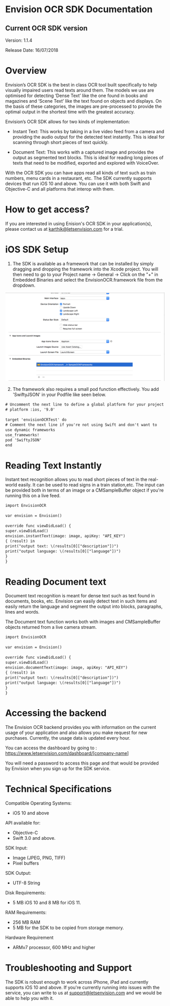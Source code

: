 # Envision OCR  SDK Documentation

## Current OCR SDK version
Version: 1.1.4

Release Date: 16/07/2018

# Overview

Envision’s OCR SDK is the best in class OCR tool built specifically to help visually impaired users read texts around them. The models we use are optimised for detecting ‘Dense Text’ like the one found in books and magazines and ‘Scene Text’ like the text found on objects and displays. On the basis of these categories, the images are pre-processed to provide the optimal output in the shortest time with the greatest accuracy. 

Envision’s OCR SDK allows for two kinds of implementation:
* Instant Text:
This works by taking in a live video feed from a camera and providing the audio output for the detected text instantly. This is ideal for scanning through short pieces of text quickly.

* Document Text:
This works with a captured image and provides the output as segmented text blocks. This is ideal for reading long pieces of texts that need to be modified, exported and explored with VoiceOver.


With the OCR SDK you can have apps read all kinds of text such as train numbers, menu cards in a restaurant, etc. The SDK currently supports devices that run iOS 10 and above. You can use it with both Swift and Objective-C and all platforms that interop with them.

# How to get access?

If you are interested in using Enision's OCR SDK in your application(s), please contact us at karthik@letsenvision.com for a trial.

# iOS SDK Setup

1. The SDK is available as a framework that can be  installed by simply dragging and dropping the framework into the Xcode project. You will then need to go to your Project name → General → Click on the "+" in Embedded Binaries and select the EnvisionOCR.framework file from the dropdown. 

![](ScreenShot2018-07-16at11-5f0ffdd3-c3e0-454b-9431-6dd5b0225cdb.01.09.png)

2. The framework also requires a small pod function effectively. You add 'SwiftyJSON' in your Podfile like seen below.

```
# Uncomment the next line to define a global platform for your project
# platform :ios, '9.0'

target 'envisionOCRTest' do
# Comment the next line if you're not using Swift and don't want to use dynamic frameworks
use_frameworks!
pod 'SwiftyJSON'
end
```

# Reading Text Instantly

Instant text recognition allows you to read short pieces of text in the real-world easily. It can be used to read signs in a train station,etc. The input can be provided both in terms of an image or a CMSampleBuffer object if you're running this on a live feed.

```
import EnvisionOCR

var envision = Envision()

override func viewDidLoad() {
super.viewDidLoad()
envision.instantText(image: image, apiKey: "API_KEY") 
{ (result) in
print("output text: \(results[0]["description"])")
print("output language: \(results[0]["language"])")
}
}
```
# Reading Document text

Document text recognition is meant for dense text such as text found in documents, books, etc. Envision can easily detect text in such items and easily return the language and segment the output into blocks, paragraphs, lines and words. 

The Document text function works both with images and CMSampleBuffer objects returned from a live camera stream. 

```
import EnvisionOCR

var envision = Envision()

override func viewDidLoad() {
super.viewDidLoad()
envision.documentText(image: image, apiKey: "API_KEY") 
{ (result) in
print("output text: \(results[0]["description"])")
print("output language: \(results[0]["language"])")
}
}
```

# Accessing the backend

The Envision OCR backend provides you with information on the current usage of your application and also allows you make request for new purchases. Currently, the usage data is updated every hour. 

You can access the dashboard by going to : https://www.letsenvision.com/dashboard/[company-name]

You will need a password to access this page and that would be provided by Envision when you sign up for the SDK service. 


# Technical Specifications

Compatible Operating Systems:
* iOS 10 and above

API available for:
* Objective-C
* Swift 3.0 and above. 

SDK Input:
* Image (JPEG, PNG, TIFF)
* Pixel buffers 

SDK Output:
* UTF-8 String

Disk Requirements:
* 5 MB iOS 10 and 8 MB for iOS 11.

RAM Requirements:
* 256 MB RAM
* 5 MB for the SDK to be copied from storage memory. 

Hardware Requirement
* ARMv7 processor, 600 MHz and higher


# Troubleshooting and Support

The SDK is robust enough to work across iPhone, iPad and currently supports iOS 10 and above. If you're currently running into issues with the service, you can write to us at support@letsenvision.com and we would be able to help you with it.
